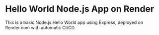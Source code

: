 # Hello World Node.js App on Render

This is a basic Node.js Hello World app using Express, deployed on Render.com with automatic CI/CD.

